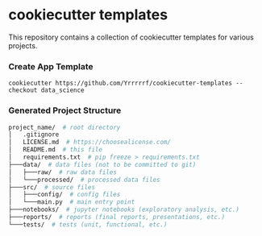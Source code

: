 # cookiecutter templates

This repository contains a collection of cookiecutter templates for various projects.

### Create App Template
```
cookiecutter https://github.com/Yrrrrrf/cookiecutter-templates --checkout data_science
```

### Generated Project Structure
```bash
project_name/  # root directory
│   .gitignore
│   LICENSE.md  # https://choosealicense.com/
│   README.md  # this file
│   requirements.txt  # pip freeze > requirements.txt
├───data/  # data files (not to be committed to git)
│   ├───raw/  # raw data files
│   └───processed/  # processed data files
├───src/  # source files
│   ├───config/  # config files
│   └───main.py  # main entry point
├───notebooks/  # jupyter notebooks (exploratory analysis, etc.)
├───reports/  # reports (final reports, presentations, etc.)
└───tests/  # tests (unit, functional, etc.)
```
